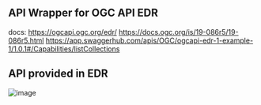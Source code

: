 ## API Wrapper for OGC API EDR
docs: 
https://ogcapi.ogc.org/edr/
https://docs.ogc.org/is/19-086r5/19-086r5.html
https://app.swaggerhub.com/apis/OGC/ogcapi-edr-1-example-1/1.0.1#/Capabilities/listCollections

## API provided in EDR
![image](https://user-images.githubusercontent.com/25833953/227817417-634e85dc-7f0a-4600-846d-d96c69b7b9da.png)
